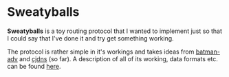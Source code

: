 Sweatyballs
===========

**Sweatyballs** is a toy routing protocol that I wanted to implement just so that I could say that I've done it and try get something working.

The protocol is rather simple in it's workings and takes ideas from [batman-adv]() and [cjdns]() (so far). A description of all of its working, data formats etc. can be found [here](PROTOCOL.md).